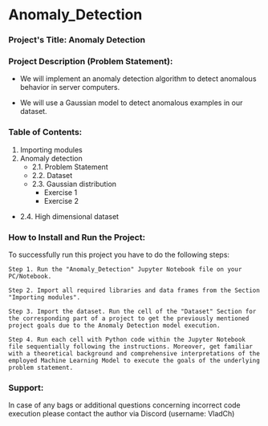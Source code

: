 # Anomaly_Detection

### Project's Title: Anomaly Detection


### Project Description (Problem Statement): 
- We will implement an anomaly detection algorithm to detect anomalous behavior in server computers.

- We will use a Gaussian model to detect anomalous examples in our dataset.


### Table of Contents:
1. Importing modules
2. Anomaly detection
   * 2.1. Problem Statement
   * 2.2. Dataset
   * 2.3. Gaussian distribution
      * Exercise 1
      * Exercise 2
  * 2.4. High dimensional dataset


### How to Install and Run the Project:

To successfully run this project you have to do the following steps:

	Step 1. Run the "Anomaly_Detection" Jupyter Notebook file on your PC/Notebook.

	Step 2. Import all required libraries and data frames from the Section "Importing modules".

	Step 3. Import the dataset. Run the cell of the "Dataset" Section for the corresponding part of a project to get the previously mentioned project goals due to the Anomaly Detection model execution.

	Step 4. Run each cell with Python code within the Jupyter Notebook file sequentially following the instructions. Moreover, get familiar with a theoretical background and comprehensive interpretations of the employed Machine Learning Model to execute the goals of the underlying problem statement.


### Support:

In case of any bags or additional questions concerning incorrect code execution please contact the author via Discord (username: VladCh)

